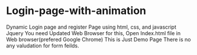 # Login-page-with-animation
Dynamic Login page and register Page using html, css, and javascript Jquery
You need Updated Web Browser for this,
Open Index.html file in Web browser(prefered Google Chrome)
This is Just Demo Page There is no any valudation for form feilds.
